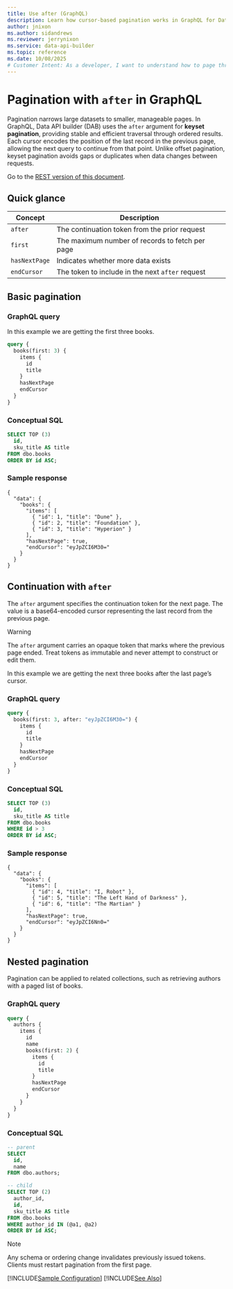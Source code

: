 ```yaml
---
title: Use after (GraphQL)
description: Learn how cursor-based pagination works in GraphQL for Data API builder, how continuation tokens are generated, and how to request subsequent pages safely and efficiently.
author: jnixon
ms.author: sidandrews
ms.reviewer: jerrynixon
ms.service: data-api-builder
ms.topic: reference
ms.date: 10/08/2025
# Customer Intent: As a developer, I want to understand how to page through large GraphQL datasets safely, efficiently, and without duplicates or missing data.
---
```


# Pagination with `after` in GraphQL

Pagination narrows large datasets to smaller, manageable pages. In GraphQL, Data API builder (DAB) uses the `after` argument for **keyset pagination**, providing stable and efficient traversal through ordered results. Each cursor encodes the position of the last record in the previous page, allowing the next query to continue from that point. Unlike offset pagination, keyset pagination avoids gaps or duplicates when data changes between requests.

Go to the [REST version of this document](./after-rest.md).

## Quick glance

| Concept       | Description                                      |
| ------------- | ------------------------------------------------ |
| `after`       | The continuation token from the prior request    |
| `first`       | The maximum number of records to fetch per page  |
| `hasNextPage` | Indicates whether more data exists               |
| `endCursor`   | The token to include in the next `after` request |

## Basic pagination

### GraphQL query

In this example we are getting the first three books.

```graphql
query {
  books(first: 3) {
    items {
      id
      title
    }
    hasNextPage
    endCursor
  }
}
```

### Conceptual SQL

```sql
SELECT TOP (3)
  id,
  sku_title AS title
FROM dbo.books
ORDER BY id ASC;
```

### Sample response

```jsonc
{
  "data": {
    "books": {
      "items": [
        { "id": 1, "title": "Dune" },
        { "id": 2, "title": "Foundation" },
        { "id": 3, "title": "Hyperion" }
      ],
      "hasNextPage": true,
      "endCursor": "eyJpZCI6M30="
    }
  }
}
```

## Continuation with `after`

The `after` argument specifies the continuation token for the next page. The value is a base64-encoded cursor representing the last record from the previous page.

> [!WARNING]
> The `after` argument carries an opaque token that marks where the previous page ended. Treat tokens as immutable and never attempt to construct or edit them.

In this example we are getting the next three books after the last page’s cursor.

### GraphQL query

```graphql
query {
  books(first: 3, after: "eyJpZCI6M30=") {
    items {
      id
      title
    }
    hasNextPage
    endCursor
  }
}
```

### Conceptual SQL

```sql
SELECT TOP (3)
  id,
  sku_title AS title
FROM dbo.books
WHERE id > 3
ORDER BY id ASC;
```

### Sample response

```jsonc
{
  "data": {
    "books": {
      "items": [
        { "id": 4, "title": "I, Robot" },
        { "id": 5, "title": "The Left Hand of Darkness" },
        { "id": 6, "title": "The Martian" }
      ],
      "hasNextPage": true,
      "endCursor": "eyJpZCI6Nn0="
    }
  }
}
```

## Nested pagination

Pagination can be applied to related collections, such as retrieving authors with a paged list of books.

### GraphQL query

```graphql
query {
  authors {
    items {
      id
      name
      books(first: 2) {
        items {
          id
          title
        }
        hasNextPage
        endCursor
      }
    }
  }
}
```

### Conceptual SQL

```sql
-- parent
SELECT
  id,
  name
FROM dbo.authors;

-- child
SELECT TOP (2)
  author_id,
  id,
  sku_title AS title
FROM dbo.books
WHERE author_id IN (@a1, @a2)
ORDER BY id ASC;
```

> [!NOTE]
> Any schema or ordering change invalidates previously issued tokens. Clients must restart pagination from the first page.

[!INCLUDE[Sample Configuration](./includes/sample-config.md)]
[!INCLUDE[See Also](./includes/see-also.md)]